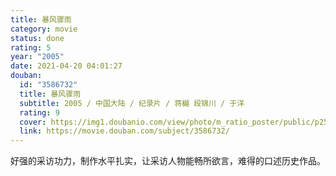 ```yaml
---
title: 暴风骤雨
category: movie
status: done
rating: 5
year: "2005"
date: 2021-04-20 04:01:27
douban:
  id: "3586732"
  title: 暴风骤雨
  subtitle: 2005 / 中国大陆 / 纪录片 / 蒋樾 段锦川 / 于洋
  rating: 9
  cover: https://img1.doubanio.com/view/photo/m_ratio_poster/public/p2537378059.jpg
  link: https://movie.douban.com/subject/3586732/
---
```


好强的采访功力，制作水平扎实，让采访人物能畅所欲言，难得的口述历史作品。
